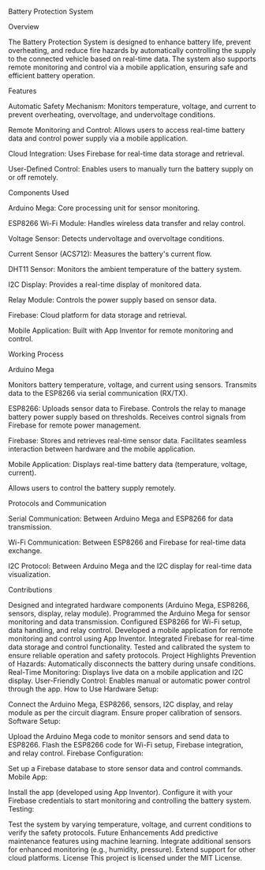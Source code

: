 Battery Protection System


Overview



The Battery Protection System is designed to enhance battery life, prevent overheating, and reduce fire hazards by automatically controlling the supply to the connected vehicle based on real-time data. The system also supports remote monitoring and control via a mobile application, ensuring safe and efficient battery operation.

Features


Automatic Safety Mechanism: Monitors temperature, voltage, and current to prevent overheating, overvoltage, and undervoltage conditions.

Remote Monitoring and Control: Allows users to access real-time battery data and control power supply via a mobile application.

Cloud Integration: Uses Firebase for real-time data storage and retrieval.

User-Defined Control: Enables users to manually turn the battery supply on or off remotely.

Components Used


Arduino Mega: Core processing unit for sensor monitoring.

ESP8266 Wi-Fi Module: Handles wireless data transfer and relay control.

Voltage Sensor: Detects undervoltage and overvoltage conditions.

Current Sensor (ACS712): Measures the battery's current flow.

DHT11 Sensor: Monitors the ambient temperature of the battery system.

I2C Display: Provides a real-time display of monitored data.

Relay Module: Controls the power supply based on sensor data.

Firebase: Cloud platform for data storage and retrieval.

Mobile Application: Built with App Inventor for remote monitoring and control.

Working Process


Arduino Mega

Monitors battery temperature, voltage, and current using sensors.
Transmits data to the ESP8266 via serial communication (RX/TX).


ESP8266:
Uploads sensor data to Firebase.
Controls the relay to manage battery power supply based on thresholds.
Receives control signals from Firebase for remote power management.


Firebase:
Stores and retrieves real-time sensor data.
Facilitates seamless interaction between hardware and the mobile application.


Mobile Application:
Displays real-time battery data (temperature, voltage, current).

Allows users to control the battery supply remotely.

Protocols and Communication


Serial Communication: Between Arduino Mega and ESP8266 for data transmission.

Wi-Fi Communication: Between ESP8266 and Firebase for real-time data exchange.

I2C Protocol: Between Arduino Mega and the I2C display for real-time data visualization.


Contributions


Designed and integrated hardware components (Arduino Mega, ESP8266, sensors, display, relay module).
Programmed the Arduino Mega for sensor monitoring and data transmission.
Configured ESP8266 for Wi-Fi setup, data handling, and relay control.
Developed a mobile application for remote monitoring and control using App Inventor.
Integrated Firebase for real-time data storage and control functionality.
Tested and calibrated the system to ensure reliable operation and safety protocols.
Project Highlights
Prevention of Hazards: Automatically disconnects the battery during unsafe conditions.
Real-Time Monitoring: Displays live data on a mobile application and I2C display.
User-Friendly Control: Enables manual or automatic power control through the app.
How to Use
Hardware Setup:

Connect the Arduino Mega, ESP8266, sensors, I2C display, and relay module as per the circuit diagram.
Ensure proper calibration of sensors.
Software Setup:

Upload the Arduino Mega code to monitor sensors and send data to ESP8266.
Flash the ESP8266 code for Wi-Fi setup, Firebase integration, and relay control.
Firebase Configuration:

Set up a Firebase database to store sensor data and control commands.
Mobile App:

Install the app (developed using App Inventor).
Configure it with your Firebase credentials to start monitoring and controlling the battery system.
Testing:

Test the system by varying temperature, voltage, and current conditions to verify the safety protocols.
Future Enhancements
Add predictive maintenance features using machine learning.
Integrate additional sensors for enhanced monitoring (e.g., humidity, pressure).
Extend support for other cloud platforms.
License
This project is licensed under the MIT License.

